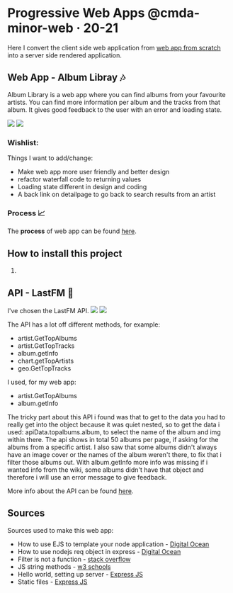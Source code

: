 # Progressive Web Apps @cmda-minor-web · 20-21
Here I convert the client side web application from [web app from scratch](https://github.com/sanneduinkerx/web-app-from-scratch-2021) into a server side rendered application.

## Web App - Album Libray 🎶
Album Library is a web app where you can find albums from your favourite artists. You can find more information per album and the tracks from that album. It gives good feedback to the user with an error and loading state.

<!-- Try it [here](https://sanneduinkerx.github.io/web-app-from-scratch-2021/). -->

![](https://user-images.githubusercontent.com/60745348/109557068-e3014280-7ad7-11eb-92cf-a8288a93ca1d.png)
![](https://user-images.githubusercontent.com/60745348/109557105-ed234100-7ad7-11eb-9f9e-483464c93914.png)

<!-- ### Web App Link 🔗
You can find the web app [here](https://sanneduinkerx.github.io/web-app-from-scratch-2021/).  -->

### Wishlist:
Things I want to add/change:
- Make web app more user friendly and better design
- refactor waterfall code to returning values
- Loading state different in design and coding
- A back link on detailpage to go back to search results from an artist

### Process 📈
The **process** of web app can be found [here](https://github.com/sanneduinkerx/progressive-web-apps-2021/wiki/Week-1---Server-Side-Rendering-%F0%9F%93%A1).

## How to install this project

1. 

## API - LastFM 🎵
I've chosen the LastFM API. 
![](https://user-images.githubusercontent.com/60745348/107949699-f9ff4b00-6f95-11eb-9e98-a5ffa4456ba5.png)
![](https://user-images.githubusercontent.com/60745348/111075209-2b146200-84e7-11eb-904d-84078385e15d.png)

The API has a lot off different methods, for example:
- artist.GetTopAlbums
- artist.GetTopTracks
- album.getInfo
- chart.getTopArtists
- geo.GetTopTracks

I used, for my web app:
- artist.GetTopAlbums
- album.getInfo

The tricky part about this API i found was that to get to the data you had to really get into the object because it was quiet nested, so to get the data i used: apiData.topalbums.album, to select the name of the album and img within there. 
The api shows in total 50 albums per page, if asking for the albums from a specific artist.
I also saw that some albums didn't always have an image cover or the names of the album weren't there, to fix that i filter those albums out. With album.getInfo more info was missing if i wanted info from the wiki, some albums didn't have that object and therefore i will use an error message to give feedback.

More info about the API can be found [here](https://www.last.fm/api/intro). 

## Sources
Sources used to make this web app:
- How to use EJS to template your node application - [Digital Ocean](https://www.digitalocean.com/community/tutorials/how-to-use-ejs-to-template-your-node-application)
- How to use nodejs req object in express - [Digital Ocean](https://www.digitalocean.com/community/tutorials/nodejs-req-object-in-expressjs#:~:text=great%2Dwhite%22%20.-,The%20req.,requests%20in%20the%20Express%20server)
- Filter is not a function - [stack overflow](https://stackoverflow.com/questions/55458675/filter-is-not-a-function)
- JS string methods - [w3 schools](https://www.w3schools.com/js/js_string_methods.asp)
- Hello world, setting up server - [Express JS](https://expressjs.com/en/starter/hello-world.html)
- Static files - [Express JS](https://expressjs.com/en/starter/static-files.html)

<!-- PUT IN HERE HOW TO DONWLOAD PROJECT AND RUN IT ON SERVER -->

<!-- Document in your readme.md how you will get the server up and running; git clone && npm start -->

<!-- 
### Week 2 - Progressive Web App 🚀

Goals: Convert application to a Progressive Web App

[Exercises](https://github.com/cmda-minor-web/progressive-web-apps-2021/blob/master/course/week-2.md)  
[Progressive Web Apps - slides Declan Rek](https://github.com/cmda-minor-web/progressive-web-apps-1920/blob/master/course/cmd-2020-progressive-web-apps.pdf)


### Week 3 - Critical Rendering Path 📉 

Doel: Optimize the Critical Rendering Path   
[Exercises](https://github.com/cmda-minor-web/progressive-web-apps-2021/blob/master/course/week-3.md)  
[Critical Rendering Path - slides Declan Rek](https://github.com/cmda-minor-web/progressive-web-apps-1920/blob/master/course/cmd-2020-critical-rendering-path.pdf)
 -->

<!-- Add a link to your live demo in Github Pages 🌐-->

<!-- ☝️ replace this description with a description of your own work -->

<!-- Add a nice image here at the end of the week, showing off your shiny frontend 📸 -->

<!-- Maybe a table of contents here? 📚 -->

<!-- How about a section that describes how to install this project? 🤓 -->

<!-- ...but how does one use this project? What are its features 🤔 -->

<!-- What external data source is featured in your project and what are its properties 🌠 -->

<!-- Maybe a checklist of done stuff and stuff still on your wishlist? ✅ -->

<!-- How about a license here? 📜 (or is it a licence?) 🤷 -->
